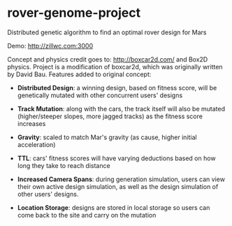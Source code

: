 # rover-genome-project
Distributed genetic algorithm to find an optimal rover design for Mars

Demo: http://zillwc.com:3000

Concept and physics credit goes to: http://boxcar2d.com/ and Box2D physics.
Project is a modification of boxcar2d, which was originally written by David Bau. Features added to original concept:

- **Distributed Design**: a winning design, based on fitness score, will be genetically mutated with other concurrent users' designs

- **Track Mutation**: along with the cars, the track itself will also be mutated (higher/steeper slopes, more jagged tracks) as the fitness score increases

- **Gravity**: scaled to match Mar's gravity (as cause, higher initial acceleration)

- **TTL**: cars' fitness scores will have varying deductions based on how long they take to reach distance

- **Increased Camera Spans**: during generation simulation, users can view their own active design simulation, as well as the design simulation of other users' designs.

- **Location Storage**: designs are stored in local storage so users can come back to the site and carry on the mutation